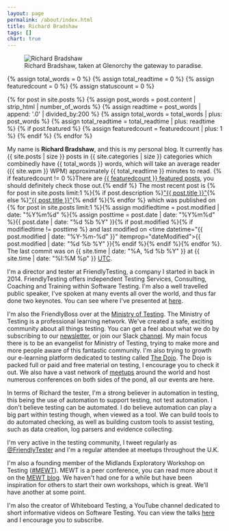 ```yaml
---
layout: page
permalink: /about/index.html
title: Richard Bradshaw
tags: []
chart: true
---
```

<figure>
  <img src="{{ site.url }}/images/richardAbout.jpg" alt="Richard Bradshaw">
  <figcaption>Richard Bradshaw, taken at Glenorchy the gateway to paradise.</figcaption>
</figure>

{% assign total_words = 0 %}
{% assign total_readtime = 0 %}
{% assign featuredcount = 0 %}
{% assign statuscount = 0 %}

{% for post in site.posts %}
    {% assign post_words = post.content | strip_html | number_of_words %}
    {% assign readtime = post_words | append: '.0' | divided_by:200 %}
    {% assign total_words = total_words | plus: post_words %}
    {% assign total_readtime = total_readtime | plus: readtime %}
    {% if post.featured %}
    {% assign featuredcount = featuredcount | plus: 1 %}
    {% endif %}
{% endfor %}


My name is **Richard Bradshaw**, and this is my personal blog. It currently has {{ site.posts | size }} posts in {{ site.categories | size }} categories which combinedly have {{ total_words }} words, which will take an average reader ({{ site.wpm }} WPM) approximately <span class="time">{{ total_readtime }}</span> minutes to read. {% if featuredcount != 0 %}There are <a href="{{ site.url }}/featured">{{ featuredcount }} featured posts</a>, you should definitely check those out.{% endif %} The most recent post is {% for post in site.posts limit:1 %}{% if post.description %}<a href="{{ site.url }}{{ post.url }}" title="{{ post.description }}">"{{ post.title }}"</a>{% else %}<a href="{{ site.url }}{{ post.url }}" title="{{ post.description }}" title="Read more about {{ post.title }}">"{{ post.title }}"</a>{% endif %}{% endfor %} which was published on {% for post in site.posts limit:1 %}{% assign modifiedtime = post.modified | date: "%Y%m%d" %}{% assign posttime = post.date | date: "%Y%m%d" %}<time datetime="{{ post.date | date_to_xmlschema }}" class="post-time">{{ post.date | date: "%d %b %Y" }}</time>{% if post.modified %}{% if modifiedtime != posttime %} and last modified on <time datetime="{{ post.modified | date: "%Y-%m-%d" }}" itemprop="dateModified">{{ post.modified | date: "%d %b %Y" }}</time>{% endif %}{% endif %}{% endfor %}. The last commit was on {{ site.time | date: "%A, %d %b %Y" }} at {{ site.time | date: "%I:%M %p" }} [UTC](http://en.wikipedia.org/wiki/Coordinated_Universal_Time "Temps Universel Coordonné").

I'm a director and tester at FriendlyTesting, a company I started in back in 2014. FriendlyTesting offers independent Testing Services, Consulting, Coaching and Training within Software Testing. I'm also a well travelled public speaker, I've spoken at many events all over the world, and thus far done two keynotes. You can see where I've presented at [here](http://www.thefriendlytester.co.uk/p/talks-workshops.html).

I'm also the FriendlyBoss over at the [Ministry of Testing](https://www.ministryoftesting.com/). The Ministry of Testing is a professional learning network. We've created a safe, exciting community about all things testing. You can get a feel about what we do by subscribing to our [newsletter](https://www.ministryoftesting.com/subscribe/), or join our Slack [channel](https://www.ministryoftesting.com/slack). My main focus there is to be an evangelist for Ministry of Testing, trying to make more and more people aware of this fantastic community. I'm also trying to growth our e-learning platform dedicated to testing called [The Dojo](http://dojo.ministryoftesting.com/). The Dojo is packed full or paid and free material on testing, I encourage you to check it out. We also have a vast network of [meetups](http://ministryoftesting.com/meetups) around the world and host numerous conferences on both sides of the pond, all our events are here.

In terms of Richard the tester, I'm a strong believer in automation in testing, this being the use of automation to support testing, not test automation. I don't believe testing can be automated. I do believe automation can play a big part within testing though, when viewed as a tool. We can build tools to do automated checking, as well as building custom tools to assist testing, such as data creation, log parsers and evidence collecting.

I'm very active in the testing community, I tweet regularly as [@FriendlyTester](https://twitter.com/friendlytester) and I'm a regular attendee at meetups throughout the U.K.

I'm also a founding member of the Midlands Exploratory Workshop on Testing ([#MEWT](https://twitter.com/search?q=%23MEWT&src=typd)). MEWT is a peer conference, you can read more about it on the [MEWT blog](https://mewtblog.wordpress.com/). We haven't had one for a while but have been inspiration for others to start their own workshops, which is great. We'll have another at some point.

I'm also the creator of Whiteboard Testing, a YouTube channel dedicated to short informative videos on Software Testing. You can view the talks [here](https://www.youtube.com/channel/UC0QZWhi0ojqNte3ey7RD0qQ) and I encourage you to subscribe.
